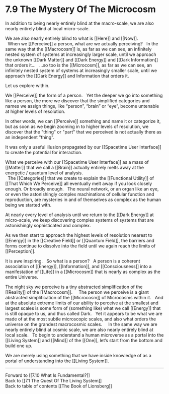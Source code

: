 # 7.9 The Mystery Of The Microcosm

In addition to being nearly entirely blind at the macro-scale, we are also nearly entirely blind at local micro-scale. 

We are also nearly entirely blind to what is [[Here]] and [[Now]].  
 
When we [[Perceive]] a person, what are we actually perceiving? 
 
In the same way that the [[Macrocosm]] is, as far as we can see, an infinitely nested system of systems at increasingly larger scale, until we approach the unknown [[Dark Matter]] and [[Dark Energy]] and [[Dark Information]] that orders it… 
 
…so too is the [[Microcosm]], as far as we can see, an infinitely nested system of systems at increasingly smaller scale, until we approach the [[Dark Energy]] and Information that orders it. 

Let us explore within. 

We [[Perceive]] the form of a person. 
 
Yet the deeper we go into something like a person, the more we discover that the simplified categories and names we assign things, like “person”, “brain” or “eye”, become untenable at higher levels of resolution. 

In other words, we can [[Perceive]] something and name it or categorize it, but as soon as we begin zooming in to higher levels of resolution, we discover that the "thing" or "part" that we perceived is not actually there as an independent "thing". 

It was only a useful illusion propagated by our [[Spacetime User Interface]] to create the potential for interaction. 

What we perceive with our [[Spacetime User Interface]] as a mass of [[Matter]] that we call a [[Brain]] actually entirely melts away at the energetic / quantum level of analysis.  
 
The [[Categories]] that we create to explain the [[Functional Utility]] of [[That Which We Perceive]] all eventually melt away if you look closely enough. Or broadly enough. 
 
The neural network, or an organ like an eye, or even the astonishingly complex machinations of cellular function and reproduction, are mysteries in and of themselves as complex as the human being we started with. 

At nearly every level of analysis until we return to the [[Dark Energy]] at micro-scale, we keep discovering complex systems of systems that are astonishingly sophisticated and complex. 

As we then start to approach the highest levels of resolution nearest to [[Energy]] in the [[Creative Field]] or [[Quantum Field]], the barriers and forms continue to dissolve into the field until we again reach the limits of [[Perception]]. 

It is awe inspiring. 
 
So what is a person? 
 
A person is a coherent association of [[Energy]], [[Information]], and [[Consciousness]] into a manifestation of [[Life]] in a [[Microcosm]] that is nearly as complex as the entire Universe. 

The night sky we perceive is a tiny abstracted simplification of the [[Reality]] of the [[Macrocosm]].  
 
The person we perceive is a giant abstracted simplification of the [[Microcosm]] of Microcosms within it. 
 
And at the absolute extreme limits of our ability to perceive at the smallest and largest scales is some form of (something like) what we call [[Energy]] that is still opaque to us, and thus called Dark. 
 
Yet it appears to be what we are made of at the most subtle microscopic scales, and also what orders the universe on the grandest macrocosmic scales.  
 
In the same way we are nearly entirely blind at cosmic scale, we are also nearly entirely blind at local scale. 
 
To begin to understand a human microverse as a portal into the [[Living System]] and [[Mind]] of the [[One]], let’s start from the bottom and build one up. 

We are merely using something that we have inside knowledge of as a portal of understanding into the [[Living System]]. 

___

Forward to [[7.10 What Is Fundamental?]]              
Back to [[7.1 The Quest Of The Living System]]            
Back to table of contents [[The Book of Lionsberg]]  



